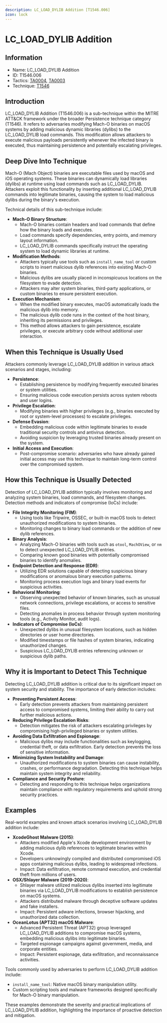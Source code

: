 ```yaml
---
description: LC_LOAD_DYLIB Addition [T1546.006]
icon: lock
---
```


# LC_LOAD_DYLIB Addition

## Information

- Name: LC_LOAD_DYLIB Addition
- ID: T1546.006
- Tactics: [TA0004](../TA0004/TA0004.md), [TA0003](../TA0003/TA0003.md)
- Technique: [T1546](T1546.md)

## Introduction

LC_LOAD_DYLIB Addition (T1546.006) is a sub-technique within the MITRE ATT\&CK framework under the broader Persistence technique category (T1546). It refers to adversaries modifying Mach-O binaries on macOS systems by adding malicious dynamic libraries (dylibs) to the LC_LOAD_DYLIB load commands. This modification allows attackers to execute malicious payloads persistently whenever the infected binary is executed, thus maintaining persistence and potentially escalating privileges.

## Deep Dive Into Technique

Mach-O (Mach Object) binaries are executable files used by macOS and iOS operating systems. These binaries can dynamically load libraries (dylibs) at runtime using load commands such as LC_LOAD_DYLIB. Attackers exploit this functionality by inserting additional LC_LOAD_DYLIB commands into legitimate binaries, causing the system to load malicious dylibs during the binary's execution.

Technical details of this sub-technique include:

- **Mach-O Binary Structure**:
  - Mach-O binaries contain headers and load commands that define how the binary loads and executes.
  - Load commands specify dependencies, entry points, and memory layout information.
  - LC_LOAD_DYLIB commands specifically instruct the operating system to load dynamic libraries at runtime.
- **Modification Methods**:
  - Attackers typically use tools such as `install_name_tool` or custom scripts to insert malicious dylib references into existing Mach-O binaries.
  - Malicious dylibs are usually placed in inconspicuous locations on the filesystem to evade detection.
  - Attackers may alter system binaries, third-party applications, or custom binaries to ensure persistent execution.
- **Execution Mechanism**:
  - When the modified binary executes, macOS automatically loads the malicious dylib into memory.
  - The malicious dylib code runs in the context of the host binary, inheriting its permissions and privileges.
  - This method allows attackers to gain persistence, escalate privileges, or execute arbitrary code without additional user interaction.

## When this Technique is Usually Used

Attackers commonly leverage LC_LOAD_DYLIB addition in various attack scenarios and stages, including:

- **Persistence**:
  - Establishing persistence by modifying frequently executed binaries or system utilities.
  - Ensuring malicious code execution persists across system reboots and user logins.
- **Privilege Escalation**:
  - Modifying binaries with higher privileges (e.g., binaries executed by root or system-level processes) to escalate privileges.
- **Defense Evasion**:
  - Embedding malicious code within legitimate binaries to evade traditional security controls and antivirus detection.
  - Avoiding suspicion by leveraging trusted binaries already present on the system.
- **Initial Access and Execution**:
  - Post-compromise scenario: adversaries who have already gained initial access may use this technique to maintain long-term control over the compromised system.

## How this Technique is Usually Detected

Detection of LC_LOAD_DYLIB addition typically involves monitoring and analyzing system binaries, load commands, and filesystem changes. Detection methods and indicators of compromise (IoCs) include:

- **File Integrity Monitoring (FIM)**:
  - Using tools like Tripwire, OSSEC, or built-in macOS tools to detect unauthorized modifications to system binaries.
  - Monitoring changes to binary load commands or the addition of new dylib references.
- **Binary Analysis**:
  - Analyzing Mach-O binaries with tools such as `otool`, `MachOView`, or `nm` to detect unexpected LC_LOAD_DYLIB entries.
  - Comparing known good binaries with potentially compromised binaries to identify anomalies.
- **Endpoint Detection and Response (EDR)**:
  - Utilizing EDR solutions capable of detecting suspicious binary modifications or anomalous binary execution patterns.
  - Monitoring process execution logs and binary load events for suspicious activities.
- **Behavioral Monitoring**:
  - Observing unexpected behavior of known binaries, such as unusual network connections, privilege escalations, or access to sensitive files.
  - Detecting anomalies in process behavior through system monitoring tools (e.g., Activity Monitor, audit logs).
- **Indicators of Compromise (IoCs)**:
  - Unexpected dylibs in unusual filesystem locations, such as hidden directories or user home directories.
  - Modified timestamps or file hashes of system binaries, indicating unauthorized changes.
  - Suspicious LC_LOAD_DYLIB entries referencing unknown or suspicious dylib paths.

## Why it is Important to Detect This Technique

Detecting LC_LOAD_DYLIB addition is critical due to its significant impact on system security and stability. The importance of early detection includes:

- **Preventing Persistent Access**:
  - Early detection prevents attackers from maintaining persistent access to compromised systems, limiting their ability to carry out further malicious actions.
- **Reducing Privilege Escalation Risks**:
  - Detection mitigates the risk of attackers escalating privileges by compromising high-privileged binaries or system utilities.
- **Avoiding Data Exfiltration and Espionage**:
  - Malicious dylibs may include functionalities such as keylogging, credential theft, or data exfiltration. Early detection prevents the loss of sensitive information.
- **Minimizing System Instability and Damage**:
  - Unauthorized modifications to system binaries can cause instability, crashes, or performance degradation. Detecting this technique helps maintain system integrity and reliability.
- **Compliance and Security Posture**:
  - Detecting and responding to this technique helps organizations maintain compliance with regulatory requirements and uphold strong security practices.

## Examples

Real-world examples and known attack scenarios involving LC_LOAD_DYLIB addition include:

- **XcodeGhost Malware (2015)**:
  - Attackers modified Apple's Xcode development environment by adding malicious dylib references to legitimate binaries within Xcode.
  - Developers unknowingly compiled and distributed compromised iOS apps containing malicious dylibs, leading to widespread infections.
  - Impact: Data exfiltration, remote command execution, and credential theft from millions of users.
- **OSX/Shlayer Malware (2019-2020)**:
  - Shlayer malware utilized malicious dylibs inserted into legitimate binaries via LC_LOAD_DYLIB modifications to establish persistence on macOS systems.
  - Attackers distributed malware through deceptive software updates and fake installers.
  - Impact: Persistent adware infections, browser hijacking, and unauthorized data collection.
- **OceanLotus (APT32) macOS Malware**:
  - Advanced Persistent Threat (APT32) group leveraged LC_LOAD_DYLIB additions to compromise macOS systems, embedding malicious dylibs into legitimate binaries.
  - Targeted espionage campaigns against government, media, and corporate entities.
  - Impact: Persistent espionage, data exfiltration, and reconnaissance activities.

Tools commonly used by adversaries to perform LC_LOAD_DYLIB addition include:

- `install_name_tool`: Native macOS binary manipulation utility.
- Custom scripting tools and malware frameworks designed specifically for Mach-O binary manipulation.

These examples demonstrate the severity and practical implications of LC_LOAD_DYLIB addition, highlighting the importance of proactive detection and mitigation.
